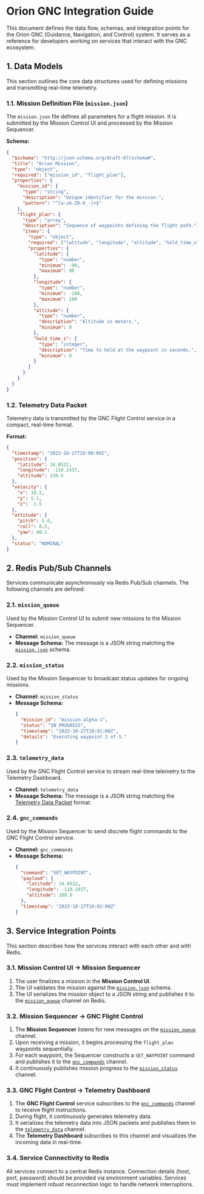 # Orion GNC Integration Guide

This document defines the data flow, schemas, and integration points for the Orion GNC (Guidance, Navigation, and Control) system. It serves as a reference for developers working on services that interact with the GNC ecosystem.

## 1. Data Models

This section outlines the core data structures used for defining missions and transmitting real-time telemetry.

### 1.1. Mission Definition File (`mission.json`)

The `mission.json` file defines all parameters for a flight mission. It is submitted by the Mission Control UI and processed by the Mission Sequencer.

**Schema:**
```json
{
  "$schema": "http://json-schema.org/draft-07/schema#",
  "title": "Orion Mission",
  "type": "object",
  "required": ["mission_id", "flight_plan"],
  "properties": {
    "mission_id": {
      "type": "string",
      "description": "Unique identifier for the mission.",
      "pattern": "^[a-zA-Z0-9_-]+$"
    },
    "flight_plan": {
      "type": "array",
      "description": "Sequence of waypoints defining the flight path.",
      "items": {
        "type": "object",
        "required": ["latitude", "longitude", "altitude", "hold_time_s"],
        "properties": {
          "latitude": {
            "type": "number",
            "minimum": -90,
            "maximum": 90
          },
          "longitude": {
            "type": "number",
            "minimum": -180,
            "maximum": 180
          },
          "altitude": {
            "type": "number",
            "description": "Altitude in meters.",
            "minimum": 0
          },
          "hold_time_s": {
            "type": "integer",
            "description": "Time to hold at the waypoint in seconds.",
            "minimum": 0
          }
        }
      }
    }
  }
}
```

### 1.2. Telemetry Data Packet

Telemetry data is transmitted by the GNC Flight Control service in a compact, real-time format.

**Format:**
```json
{
  "timestamp": "2023-10-27T10:00:00Z",
  "position": {
    "latitude": 34.0522,
    "longitude": -118.2437,
    "altitude": 150.5
  },
  "velocity": {
    "x": 10.2,
    "y": 5.1,
    "z": -1.5
  },
  "attitude": {
    "pitch": 5.0,
    "roll": 0.5,
    "yaw": 90.1
  },
  "status": "NOMINAL"
}
```

## 2. Redis Pub/Sub Channels

Services communicate asynchronously via Redis Pub/Sub channels. The following channels are defined:

### 2.1. `mission_queue`

Used by the Mission Control UI to submit new missions to the Mission Sequencer.

*   **Channel:** `mission_queue`
*   **Message Schema:** The message is a JSON string matching the [`mission.json`](#11-mission-definition-file-missionjson) schema.

### 2.2. `mission_status`

Used by the Mission Sequencer to broadcast status updates for ongoing missions.

*   **Channel:** `mission_status`
*   **Message Schema:**
    ```json
    {
      "mission_id": "mission-alpha-1",
      "status": "IN_PROGRESS",
      "timestamp": "2023-10-27T10:01:00Z",
      "details": "Executing waypoint 2 of 5."
    }
    ```

### 2.3. `telemetry_data`

Used by the GNC Flight Control service to stream real-time telemetry to the Telemetry Dashboard.

*   **Channel:** `telemetry_data`
*   **Message Schema:** The message is a JSON string matching the [Telemetry Data Packet](#12-telemetry-data-packet) format.

### 2.4. `gnc_commands`

Used by the Mission Sequencer to send discrete flight commands to the GNC Flight Control service.

*   **Channel:** `gnc_commands`
*   **Message Schema:**
    ```json
    {
      "command": "SET_WAYPOINT",
      "payload": {
        "latitude": 34.0522,
        "longitude": -118.2437,
        "altitude": 200.0
      },
      "timestamp": "2023-10-27T10:02:00Z"
    }
    ```

## 3. Service Integration Points

This section describes how the services interact with each other and with Redis.

### 3.1. Mission Control UI -> Mission Sequencer

1.  The user finalizes a mission in the **Mission Control UI**.
2.  The UI validates the mission against the [`mission.json`](#11-mission-definition-file-missionjson) schema.
3.  The UI serializes the mission object to a JSON string and publishes it to the [`mission_queue`](#21-mission_queue) channel on Redis.

### 3.2. Mission Sequencer -> GNC Flight Control

1.  The **Mission Sequencer** listens for new messages on the [`mission_queue`](#21-mission_queue) channel.
2.  Upon receiving a mission, it begins processing the `flight_plan` waypoints sequentially.
3.  For each waypoint, the Sequencer constructs a `SET_WAYPOINT` command and publishes it to the [`gnc_commands`](#24-gnc_commands) channel.
4.  It continuously publishes mission progress to the [`mission_status`](#22-mission_status) channel.

### 3.3. GNC Flight Control -> Telemetry Dashboard

1.  The **GNC Flight Control** service subscribes to the [`gnc_commands`](#24-gnc_commands) channel to receive flight instructions.
2.  During flight, it continuously generates telemetry data.
3.  It serializes the telemetry data into JSON packets and publishes them to the [`telemetry_data`](#23-telemetry_data) channel.
4.  The **Telemetry Dashboard** subscribes to this channel and visualizes the incoming data in real-time.

### 3.4. Service Connectivity to Redis

All services connect to a central Redis instance. Connection details (host, port, password) should be provided via environment variables. Services must implement robust reconnection logic to handle network interruptions.